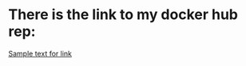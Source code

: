 # There is the link to my docker hub rep:

[Sample text for link](https://cloud.docker.com/repository/docker/pavmaryn/pmarynich)
